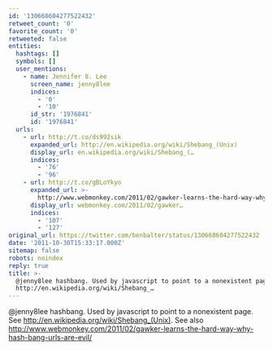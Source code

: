 ```yaml
---
id: '130668604277522432'
retweet_count: '0'
favorite_count: '0'
retweeted: false
entities:
  hashtags: []
  symbols: []
  user_mentions:
    - name: Jennifer 8. Lee
      screen_name: jenny8lee
      indices:
        - '0'
        - '10'
      id_str: '1976841'
      id: '1976841'
  urls:
    - url: http://t.co/ds992sik
      expanded_url: http://en.wikipedia.org/wiki/Shebang_(Unix)
      display_url: en.wikipedia.org/wiki/Shebang_(…
      indices:
        - '76'
        - '96'
    - url: http://t.co/gBLoYkyo
      expanded_url: >-
        http://www.webmonkey.com/2011/02/gawker-learns-the-hard-way-why-hash-bang-urls-are-evil/
      display_url: webmonkey.com/2011/02/gawker…
      indices:
        - '107'
        - '127'
original_url: https://twitter.com/benbalter/status/130668604277522432
date: '2011-10-30T15:33:17.000Z'
sitemap: false
robots: noindex
reply: true
title: >-
  @jenny8lee hashbang. Used by javascript to point to a nonexistent page. See
  http://en.wikipedia.org/wiki/Shebang_…
---
```


@jenny8lee hashbang. Used by javascript to point to a nonexistent page. See http://en.wikipedia.org/wiki/Shebang_(Unix). See also http://www.webmonkey.com/2011/02/gawker-learns-the-hard-way-why-hash-bang-urls-are-evil/